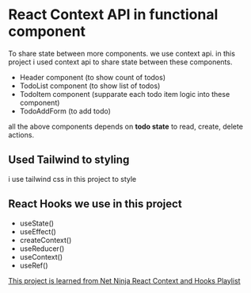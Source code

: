 # React Context API in functional component

To share state between more components. we use context api.
in this project i used context api to share state between these components.

- Header component (to show count of todos)
- TodoList component (to show list of todos)
- TodoItem component (supparate each todo item logic into these component)
- TodoAddForm (to add todo)

all the above components depends on **todo state** to read, create, delete actions.

## Used Tailwind to styling

i use tailwind css in this project to style

## React Hooks we use in this project

- useState()
- useEffect()
- createContext()
- useReducer()
- useContext()
- useRef()

[This project is learned from Net Ninja React Context and Hooks Playlist](https://www.youtube.com/watch?v=6RhOzQciVwI&list=PL4cUxeGkcC9hNokByJilPg5g9m2APUePI)
